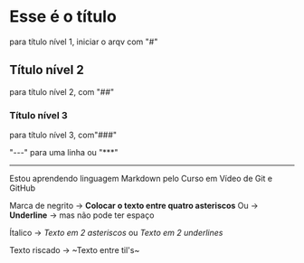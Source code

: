 # Esse é o título
para título nível 1, iniciar o arqv com "#"
## Título nível 2
para título nível 2, com "##"
### Título nível 3
para título nível 3, com"###"

"---" para uma linha ou "***"
***

Estou aprendendo linguagem Markdown pelo Curso em Vídeo de Git e GitHub

Marca de negrito -> **Colocar o texto entre quatro asteriscos**
Ou -> __Underline__ -> mas não pode ter espaço

Ítalico -> *Texto em 2 asteriscos* ou _Texto em 2 underlines_


Texto riscado -> ~Texto entre til's~

